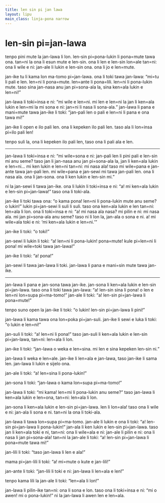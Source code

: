 ```yaml
---
title: len sin pi jan lawa
layout: lipu
main_class: linja-pona narrow
---
```

# len-sin pi=jan-lawa

tenpo pini mute la jan-lawa li lon.
len-sin pi=pona-lukin li pona=mute tawa ona.
tan=ni la ona li esun mute e len-sin.
ona li len e len-sin lon=ale tan=ni:
ona li wile e ni: jan-ale li lukin e len-sin ona.
ona li jo e len=mute.

jan-ike tu li kama lon ma-tomo pi=jan-lawa.
ona li toki tawa jan-lawa:
<q>mi=tu li pali e len.
len=ni li pona=mute. len=ante li pona=lili.
len=ni li pona-lukin mute.
taso sina jan-nasa anu jan pi=sona-ala la, sina ken=ala lukin e len=ni!</q>

jan-lawa li toki=insa e ni:
<q>mi wile e len=ni.
mi len e len=ni la jan li ken=ala lukin e len=mi la mi sona e ni: jan=ni li nasa li sona-ala.</q>
jan-lawa li pana e mani=mute tawa jan-ike li toki:
<q>jan-pali len o pali e len=ni li pana e ona tawa mi!</q>

jan-ike li open e ilo pali len.
ona li kepeken ilo pali len.
taso ala li lon=insa pi=ilo pali len!

tenpo suli la, ona li kepeken ilo pali len, taso ona li pali ala e len.

***

jan-lawa li toki=insa e ni:
<q>mi wile=sona e ni: jan-pali len li pini pali e len-sin mi anu seme?
taso jan li jan-nasa anu jan pi=sona-ala la, jan li ken=ala lukin e len=ni…
mi ken lukin e len=ni tan=ni: mi nasa ala!
taso mi wile=pana e jan-ante tawa jan-pali len.
mi wile=pana e jan-sewi mi tawa jan-pali len.
ona li nasa ala. ona li jan-sona. ona li ken lukin e len-sin mi.</q>

ni la jan-sewi li tawa jan-ike.
ona li lukin li toki=insa e ni: <q>a!
mi ken=ala lukin e len-sin pi=jan-lawa!</q>
taso ona li toki-ala.

jan-ike li toki tawa ona: <q>o kama pona!
len=ni li pona-lukin mute anu seme?
o lukin!</q>
lukin pi=jan-sewi li suli li suli.
taso ona ken=ala lukin e len tan=ni:
len=ala li lon.
ona li toki=insa e ni: <q>a!
mi nasa ala nasa?
mi pilin e ni: mi nasa ala.
mi jan pi=sona-ala anu seme?
taso ni li lon la, jan-ala o sona e ni.
a! mi wile=ala toki e ni: <q>mi ken=ala lukin e len=ni.</q></q>

jan-ike li toki: <q>o toki!</q>

jan-sewi li lukin li toki: <q>a! len=ni li pona-lukin! pona=mute!
kule pi=len=ni li pona!
mi wile=toki tawa jan-lawa!</q>

jan-ike li toki: <q>a! pona!</q>

jan-sewi li tawa jan-lawa li toki.
jan-lawa li pana e mani=sin mute tawa jan-ike.

***

jan-lawa li pana e jan-sona tawa jan-ike.
jan-sona li ken=ala lukin e len-sin pi=jan-lawa.
taso ona li toki tawa jan-lawa: <q>a! len-sin sina li pona!
o len e len=ni lon=supa pi=ma-tomo!</q>
jan-ale li toki: <q>a! len-sin pi=jan-lawa li pona=mute!</q>

tenpo suno open la jan-ike li toki: <q>o lukin! len-sin pi=jan-lawa li pini!</q>

jan-lawa li kama tawa ona lon=poka pi=jan-suli.
jan-ike li sewi e luka li toki:
<q>o lukin e len=ni!</q>

jan-suli li toki: <q>a! len=ni li pona!</q>
taso jan-suli li ken=ala lukin e len-sin pi=jan-lawa, tan=ni:
len=ala li lon.

jan-ike li toki: <q>jan-lawa o weka e len=sina.
mi len e sina kepeken len-sin ni.</q>

jan-lawa li weka e len=ale.
jan-ike li len=ala e jan-lawa, taso jan-ike li sama len.
jan-lawa li lukin e sijelo ona.

jan-ale li toki: <q>a! len=sina li pona-lukin!</q>

jan-sona li toki: <q>jan-lawa o kama lon=supa pi=ma-tomo!</q>

jan-lawa li toki: <q>mi kama!
len=mi li pona-lukin anu seme?</q>
taso jan-lawa li ken=ala lukin e len=ona, tan=ni: len=ala li lon.

jan-sona li ken=ala lukin e len-sin pi=jan-lawa. len li lon=ala!
taso ona li wile e ni: jan-ala li sona e ni. tan=ni la ona li toki-ala.

jan-lawa li tawa lon=supa pi=ma-tomo.
jan-ale li lukin e ona li toki:
<q>a! len-sin pi=jan-lawa li pona-lukin!</q>
jan-ala li ken lukin e len-sin pi=jan-lawa.
taso jan li ken=ala toki e ni, tan=ni: ona li wile=ala e ni: jan-ale li pilin e ni: ona li nasa li jan pi=sona-ala!
tan=ni la jan-ale li toki: <q>a! len-sin pi=jan-lawa li pona=mute tawa mi!</q>

jan-lili li toki: <q>taso jan-lawa li len e ala!</q>

mama pi=jan-lili li toki: <q>a! mi=mute o kute e jan-lili!</q>

jan-ante li toki: <q>jan-lili li toki e ni: jan-lawa li len=ala e len!</q>

tenpo kama lili la jan-ale li toki: <q>len=ala li lon!</q>

jan-lawa li pilin-ike tan=ni: ona li sona e lon.
taso ona li toki=insa e ni: <q>mi o awen!
mi o pona-lukin!</q>
ni la jan-lawa li awen len e len=ala.
